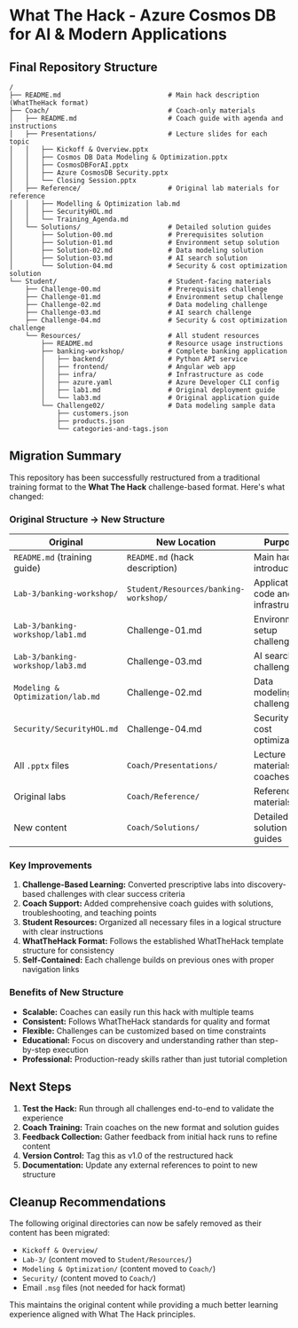 # What The Hack - Azure Cosmos DB for AI & Modern Applications

## Final Repository Structure

```
/
├── README.md                           # Main hack description (WhatTheHack format)
├── Coach/                              # Coach-only materials
│   ├── README.md                       # Coach guide with agenda and instructions
│   ├── Presentations/                  # Lecture slides for each topic
│   │   ├── Kickoff & Overview.pptx
│   │   ├── Cosmos DB Data Modeling & Optimization.pptx
│   │   ├── CosmosDBForAI.pptx
│   │   ├── Azure CosmosDB Security.pptx
│   │   └── Closing Session.pptx
│   ├── Reference/                      # Original lab materials for reference
│   │   ├── Modelling & Optimization lab.md
│   │   ├── SecurityHOL.md
│   │   └── Training_Agenda.md
│   └── Solutions/                      # Detailed solution guides
│       ├── Solution-00.md              # Prerequisites solution
│       ├── Solution-01.md              # Environment setup solution
│       ├── Solution-02.md              # Data modeling solution
│       ├── Solution-03.md              # AI search solution
│       └── Solution-04.md              # Security & cost optimization solution
└── Student/                            # Student-facing materials
    ├── Challenge-00.md                 # Prerequisites challenge
    ├── Challenge-01.md                 # Environment setup challenge
    ├── Challenge-02.md                 # Data modeling challenge
    ├── Challenge-03.md                 # AI search challenge
    ├── Challenge-04.md                 # Security & cost optimization challenge
    └── Resources/                      # All student resources
        ├── README.md                   # Resource usage instructions
        ├── banking-workshop/           # Complete banking application
        │   ├── backend/                # Python API service
        │   ├── frontend/               # Angular web app
        │   ├── infra/                  # Infrastructure as code
        │   ├── azure.yaml              # Azure Developer CLI config
        │   ├── lab1.md                 # Original deployment guide
        │   └── lab3.md                 # Original application guide
        └── Challenge02/                # Data modeling sample data
            ├── customers.json
            ├── products.json
            └── categories-and-tags.json
```

## Migration Summary

This repository has been successfully restructured from a traditional training format to the **What The Hack** challenge-based format. Here's what changed:

### Original Structure → New Structure

| Original | New Location | Purpose |
|----------|--------------|---------|
| `README.md` (training guide) | `README.md` (hack description) | Main hack introduction |
| `Lab-3/banking-workshop/` | `Student/Resources/banking-workshop/` | Application code and infrastructure |
| `Lab-3/banking-workshop/lab1.md` | Challenge-01.md | Environment setup challenge |
| `Lab-3/banking-workshop/lab3.md` | Challenge-03.md | AI search challenge |
| `Modeling & Optimization/lab.md` | Challenge-02.md | Data modeling challenge |
| `Security/SecurityHOL.md` | Challenge-04.md | Security & cost optimization |
| All `.pptx` files | `Coach/Presentations/` | Lecture materials for coaches |
| Original labs | `Coach/Reference/` | Reference materials |
| New content | `Coach/Solutions/` | Detailed solution guides |

### Key Improvements

1. **Challenge-Based Learning:** Converted prescriptive labs into discovery-based challenges with clear success criteria
2. **Coach Support:** Added comprehensive coach guides with solutions, troubleshooting, and teaching points
3. **Student Resources:** Organized all necessary files in a logical structure with clear instructions
4. **WhatTheHack Format:** Follows the established WhatTheHack template structure for consistency
5. **Self-Contained:** Each challenge builds on previous ones with proper navigation links

### Benefits of New Structure

- **Scalable:** Coaches can easily run this hack with multiple teams
- **Consistent:** Follows WhatTheHack standards for quality and format
- **Flexible:** Challenges can be customized based on time constraints
- **Educational:** Focus on discovery and understanding rather than step-by-step execution
- **Professional:** Production-ready skills rather than just tutorial completion

## Next Steps

1. **Test the Hack:** Run through all challenges end-to-end to validate the experience
2. **Coach Training:** Train coaches on the new format and solution guides
3. **Feedback Collection:** Gather feedback from initial hack runs to refine content
4. **Version Control:** Tag this as v1.0 of the restructured hack
5. **Documentation:** Update any external references to point to new structure

## Cleanup Recommendations

The following original directories can now be safely removed as their content has been migrated:
- `Kickoff & Overview/`
- `Lab-3/` (content moved to `Student/Resources/`)
- `Modeling & Optimization/` (content moved to `Coach/`)
- `Security/` (content moved to `Coach/`)
- Email `.msg` files (not needed for hack format)

This maintains the original content while providing a much better learning experience aligned with What The Hack principles.